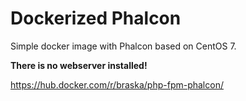 Dockerized Phalcon
==================

Simple docker image with Phalcon based on CentOS 7.

**There is no webserver installed!**

https://hub.docker.com/r/braska/php-fpm-phalcon/
